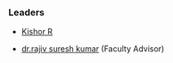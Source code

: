 ### Leaders
* [Kishor R](mailto:kishor.ravi@owasp.org)

* [dr.rajiv suresh kumar](mailto:rajiv_suresh.kumar@owasp.org) (Faculty Advisor)


